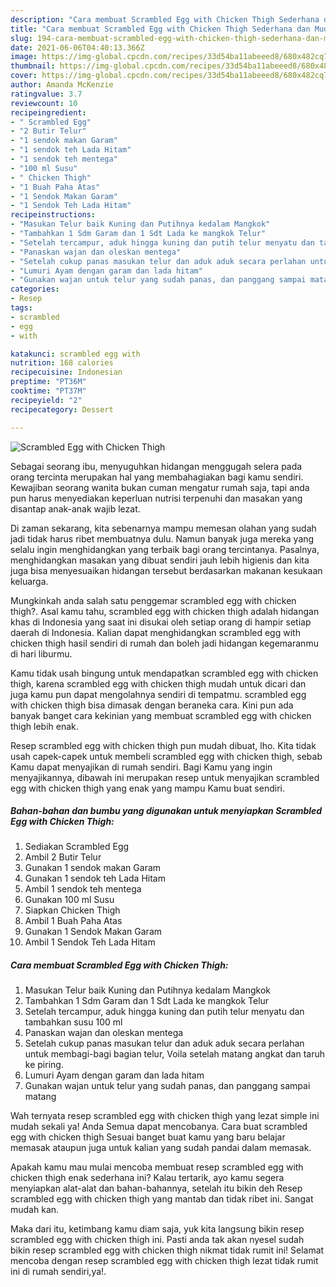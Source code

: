 ```yaml
---
description: "Cara membuat Scrambled Egg with Chicken Thigh Sederhana dan Mudah Dibuat"
title: "Cara membuat Scrambled Egg with Chicken Thigh Sederhana dan Mudah Dibuat"
slug: 194-cara-membuat-scrambled-egg-with-chicken-thigh-sederhana-dan-mudah-dibuat
date: 2021-06-06T04:40:13.366Z
image: https://img-global.cpcdn.com/recipes/33d54ba11abeeed8/680x482cq70/scrambled-egg-with-chicken-thigh-foto-resep-utama.jpg
thumbnail: https://img-global.cpcdn.com/recipes/33d54ba11abeeed8/680x482cq70/scrambled-egg-with-chicken-thigh-foto-resep-utama.jpg
cover: https://img-global.cpcdn.com/recipes/33d54ba11abeeed8/680x482cq70/scrambled-egg-with-chicken-thigh-foto-resep-utama.jpg
author: Amanda McKenzie
ratingvalue: 3.7
reviewcount: 10
recipeingredient:
- " Scrambled Egg"
- "2 Butir Telur"
- "1 sendok makan Garam"
- "1 sendok teh Lada Hitam"
- "1 sendok teh mentega"
- "100 ml Susu"
- " Chicken Thigh"
- "1 Buah Paha Atas"
- "1 Sendok Makan Garam"
- "1 Sendok Teh Lada Hitam"
recipeinstructions:
- "Masukan Telur baik Kuning dan Putihnya kedalam Mangkok"
- "Tambahkan 1 Sdm Garam dan 1 Sdt Lada ke mangkok Telur"
- "Setelah tercampur, aduk hingga kuning dan putih telur menyatu dan tambahkan susu 100 ml"
- "Panaskan wajan dan oleskan mentega"
- "Setelah cukup panas masukan telur dan aduk aduk secara perlahan untuk membagi-bagi bagian telur, Voila setelah matang angkat dan taruh ke piring."
- "Lumuri Ayam dengan garam dan lada hitam"
- "Gunakan wajan untuk telur yang sudah panas, dan panggang sampai matang"
categories:
- Resep
tags:
- scrambled
- egg
- with

katakunci: scrambled egg with 
nutrition: 168 calories
recipecuisine: Indonesian
preptime: "PT36M"
cooktime: "PT37M"
recipeyield: "2"
recipecategory: Dessert

---
```



![Scrambled Egg with Chicken Thigh](https://img-global.cpcdn.com/recipes/33d54ba11abeeed8/680x482cq70/scrambled-egg-with-chicken-thigh-foto-resep-utama.jpg)

Sebagai seorang ibu, menyuguhkan hidangan menggugah selera pada orang tercinta merupakan hal yang membahagiakan bagi kamu sendiri. Kewajiban seorang  wanita bukan cuman mengatur rumah saja, tapi anda pun harus menyediakan keperluan nutrisi terpenuhi dan masakan yang disantap anak-anak wajib lezat.

Di zaman  sekarang, kita sebenarnya mampu memesan olahan yang sudah jadi tidak harus ribet membuatnya dulu. Namun banyak juga mereka yang selalu ingin menghidangkan yang terbaik bagi orang tercintanya. Pasalnya, menghidangkan masakan yang dibuat sendiri jauh lebih higienis dan kita juga bisa menyesuaikan hidangan tersebut berdasarkan makanan kesukaan keluarga. 



Mungkinkah anda salah satu penggemar scrambled egg with chicken thigh?. Asal kamu tahu, scrambled egg with chicken thigh adalah hidangan khas di Indonesia yang saat ini disukai oleh setiap orang di hampir setiap daerah di Indonesia. Kalian dapat menghidangkan scrambled egg with chicken thigh hasil sendiri di rumah dan boleh jadi hidangan kegemaranmu di hari liburmu.

Kamu tidak usah bingung untuk mendapatkan scrambled egg with chicken thigh, karena scrambled egg with chicken thigh mudah untuk dicari dan juga kamu pun dapat mengolahnya sendiri di tempatmu. scrambled egg with chicken thigh bisa dimasak dengan beraneka cara. Kini pun ada banyak banget cara kekinian yang membuat scrambled egg with chicken thigh lebih enak.

Resep scrambled egg with chicken thigh pun mudah dibuat, lho. Kita tidak usah capek-capek untuk membeli scrambled egg with chicken thigh, sebab Kamu dapat menyajikan di rumah sendiri. Bagi Kamu yang ingin menyajikannya, dibawah ini merupakan resep untuk menyajikan scrambled egg with chicken thigh yang enak yang mampu Kamu buat sendiri.

<!--inarticleads1-->

##### Bahan-bahan dan bumbu yang digunakan untuk menyiapkan Scrambled Egg with Chicken Thigh:

1. Sediakan  Scrambled Egg
1. Ambil 2 Butir Telur
1. Gunakan 1 sendok makan Garam
1. Gunakan 1 sendok teh Lada Hitam
1. Ambil 1 sendok teh mentega
1. Gunakan 100 ml Susu
1. Siapkan  Chicken Thigh
1. Ambil 1 Buah Paha Atas
1. Gunakan 1 Sendok Makan Garam
1. Ambil 1 Sendok Teh Lada Hitam




<!--inarticleads2-->

##### Cara membuat Scrambled Egg with Chicken Thigh:

1. Masukan Telur baik Kuning dan Putihnya kedalam Mangkok
1. Tambahkan 1 Sdm Garam dan 1 Sdt Lada ke mangkok Telur
1. Setelah tercampur, aduk hingga kuning dan putih telur menyatu dan tambahkan susu 100 ml
1. Panaskan wajan dan oleskan mentega
1. Setelah cukup panas masukan telur dan aduk aduk secara perlahan untuk membagi-bagi bagian telur, Voila setelah matang angkat dan taruh ke piring.
1. Lumuri Ayam dengan garam dan lada hitam
1. Gunakan wajan untuk telur yang sudah panas, dan panggang sampai matang




Wah ternyata resep scrambled egg with chicken thigh yang lezat simple ini mudah sekali ya! Anda Semua dapat mencobanya. Cara buat scrambled egg with chicken thigh Sesuai banget buat kamu yang baru belajar memasak ataupun juga untuk kalian yang sudah pandai dalam memasak.

Apakah kamu mau mulai mencoba membuat resep scrambled egg with chicken thigh enak sederhana ini? Kalau tertarik, ayo kamu segera menyiapkan alat-alat dan bahan-bahannya, setelah itu bikin deh Resep scrambled egg with chicken thigh yang mantab dan tidak ribet ini. Sangat mudah kan. 

Maka dari itu, ketimbang kamu diam saja, yuk kita langsung bikin resep scrambled egg with chicken thigh ini. Pasti anda tak akan nyesel sudah bikin resep scrambled egg with chicken thigh nikmat tidak rumit ini! Selamat mencoba dengan resep scrambled egg with chicken thigh lezat tidak rumit ini di rumah sendiri,ya!.

